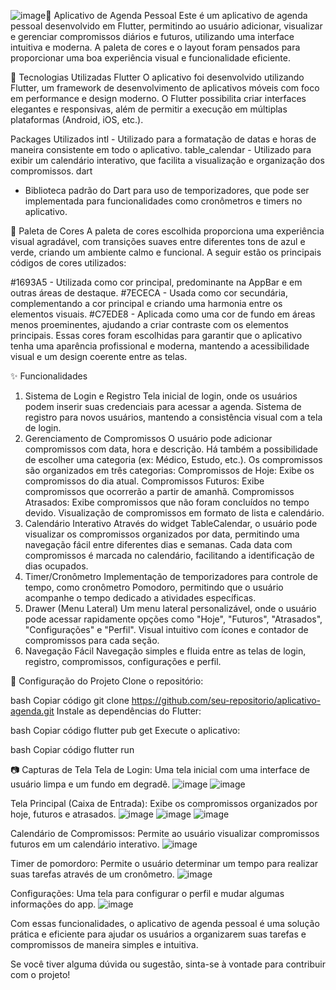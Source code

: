 ![image](https://github.com/user-attachments/assets/3b773454-1663-4512-b0e2-4e6fa3535854)📅 Aplicativo de Agenda Pessoal
Este é um aplicativo de agenda pessoal desenvolvido em Flutter, permitindo ao usuário adicionar, visualizar e gerenciar compromissos diários e futuros, utilizando uma interface intuitiva e moderna. A paleta de cores e o layout foram pensados para proporcionar uma boa experiência visual e funcionalidade eficiente.

🚀 Tecnologias Utilizadas
Flutter
O aplicativo foi desenvolvido utilizando Flutter, um framework de desenvolvimento de aplicativos móveis com foco em performance e design moderno. O Flutter possibilita criar interfaces elegantes e responsivas, além de permitir a execução em múltiplas plataformas (Android, iOS, etc.).

Packages Utilizados
intl - Utilizado para a formatação de datas e horas de maneira consistente em todo o aplicativo.
table_calendar - Utilizado para exibir um calendário interativo, que facilita a visualização e organização dos compromissos.
dart
- Biblioteca padrão do Dart para uso de temporizadores, que pode ser implementada para funcionalidades como cronômetros e timers no aplicativo.
  
🎨 Paleta de Cores
A paleta de cores escolhida proporciona uma experiência visual agradável, com transições suaves entre diferentes tons de azul e verde, criando um ambiente calmo e funcional. A seguir estão os principais códigos de cores utilizados:

#1693A5 - Utilizada como cor principal, predominante na AppBar e em outras áreas de destaque.
#7ECECA - Usada como cor secundária, complementando a cor principal e criando uma harmonia entre os elementos visuais.
#C7EDE8 - Aplicada como uma cor de fundo em áreas menos proeminentes, ajudando a criar contraste com os elementos principais.
Essas cores foram escolhidas para garantir que o aplicativo tenha uma aparência profissional e moderna, mantendo a acessibilidade visual e um design coerente entre as telas.

✨ Funcionalidades
1. Sistema de Login e Registro
Tela inicial de login, onde os usuários podem inserir suas credenciais para acessar a agenda.
Sistema de registro para novos usuários, mantendo a consistência visual com a tela de login.
2. Gerenciamento de Compromissos
O usuário pode adicionar compromissos com data, hora e descrição. Há também a possibilidade de escolher uma categoria (ex: Médico, Estudo, etc.).
Os compromissos são organizados em três categorias:
Compromissos de Hoje: Exibe os compromissos do dia atual.
Compromissos Futuros: Exibe compromissos que ocorrerão a partir de amanhã.
Compromissos Atrasados: Exibe compromissos que não foram concluídos no tempo devido.
Visualização de compromissos em formato de lista e calendário.
3. Calendário Interativo
Através do widget TableCalendar, o usuário pode visualizar os compromissos organizados por data, permitindo uma navegação fácil entre diferentes dias e semanas.
Cada data com compromissos é marcada no calendário, facilitando a identificação de dias ocupados.
4. Timer/Cronômetro
Implementação de temporizadores para controle de tempo, como cronômetro Pomodoro, permitindo que o usuário acompanhe o tempo dedicado a atividades específicas.
6. Drawer (Menu Lateral)
Um menu lateral personalizável, onde o usuário pode acessar rapidamente opções como "Hoje", "Futuros", "Atrasados", "Configurações" e "Perfil".
Visual intuitivo com ícones e contador de compromissos para cada seção.
7. Navegação Fácil
Navegação simples e fluida entre as telas de login, registro, compromissos, configurações e perfil.

🔧 Configuração do Projeto
Clone o repositório:

bash
Copiar código
git clone https://github.com/seu-repositorio/aplicativo-agenda.git
Instale as dependências do Flutter:

bash
Copiar código
flutter pub get
Execute o aplicativo:

bash
Copiar código
flutter run

📷 Capturas de Tela
Tela de Login: Uma tela inicial com uma interface de usuário limpa e um fundo em degradê.
![image](https://github.com/user-attachments/assets/ee7aff90-4dcb-4d82-8df4-065378843a07)
![image](https://github.com/user-attachments/assets/d6f01173-2778-4c89-9604-18d29a8df449)

Tela Principal (Caixa de Entrada): Exibe os compromissos organizados por hoje, futuros e atrasados.
![image](https://github.com/user-attachments/assets/462d93ab-4192-4a4f-a2d5-e6bc98ecf4ff)
![image](https://github.com/user-attachments/assets/a9eb0b1e-2387-4845-83c7-916b0786bee1)
![image](https://github.com/user-attachments/assets/c3ec2f19-6a58-4683-9fea-a5fddd8a07cb)

Calendário de Compromissos: Permite ao usuário visualizar compromissos futuros em um calendário interativo.
![image](https://github.com/user-attachments/assets/b1f41cfe-3707-4559-ba70-5300ef4464cf)

Timer de pomordoro: Permite o usuário determinar um tempo para realizar suas tarefas através de um cronômetro.
![image](https://github.com/user-attachments/assets/1adb071f-632a-4969-976e-b698d17d4beb)

Configurações: Uma tela para configurar o perfil e mudar algumas informações do app.
![image](https://github.com/user-attachments/assets/eb634d6c-8cc2-4dba-92d4-062a0e91d77c)

Com essas funcionalidades, o aplicativo de agenda pessoal é uma solução prática e eficiente para ajudar os usuários a organizarem suas tarefas e compromissos de maneira simples e intuitiva.

Se você tiver alguma dúvida ou sugestão, sinta-se à vontade para contribuir com o projeto!

